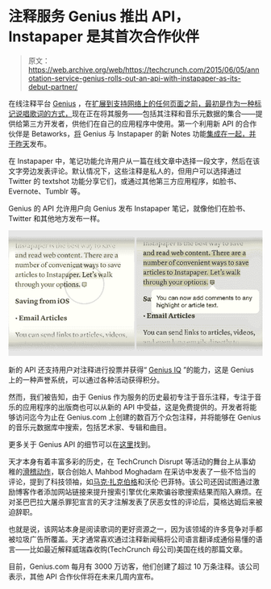 # 注释服务 Genius 推出 API，Instapaper 是其首次合作伙伴

> 原文：<https://web.archive.org/web/https://techcrunch.com/2015/06/05/annotation-service-genius-rolls-out-an-api-with-instapaper-as-its-debut-partner/>

在线注释平台 [Genius](https://web.archive.org/web/20230404085851/http://www.genius.com/) ，在[扩展到支持网络上的任何页面之前，最初是作为一种标记说唱歌词的方式，](https://web.archive.org/web/20230404085851/https://techcrunch.com/2015/04/08/annotate-this/)现在正在将其服务——包括其注释和音乐元数据的集合——提供给第三方开发者，供他们在自己的应用程序中使用。第一个利用新 API 的合作伙伴是 Betaworks，[将](https://web.archive.org/web/20230404085851/http://genius.engineering/blog/2015/6/5/introducing-the-genius-api-1) Genius 与 Instapaper 的新 Notes 功能[集成在一起，并于昨天](https://web.archive.org/web/20230404085851/https://techcrunch.com/2015/06/04/instapaper-launches-notes-to-let-users-annotate-text/#.o0tzqc:bUgs)发布。

在 Instapaper 中，笔记功能允许用户从一篇在线文章中选择一段文字，然后在该文字旁边发表评论。默认情况下，这些注释是私人的，但用户可以选择通过 Twitter 的 textshot 功能分享它们，或通过其他第三方应用程序，如脸书、Evernote、Tumblr 等。

Genius 的 API 允许用户向 Genius 发布 Instapaper 笔记，就像他们在脸书、Twitter 和其他地方发布一样。

![unnamed (1)](img/c31a5262c923ea0fdbdef2a39c65b87d.png)

新的 API 还支持用户对注释进行投票并获得“ [Genius IQ](https://web.archive.org/web/20230404085851/http://genius.com/3256227) ”的能力，这是 Genius 上的一种声誉系统，可以通过各种活动获得积分。

然而，我们被告知，由于 Genius 作为服务的历史最初专注于音乐注释，专注于音乐的应用程序的出版商也可以从新的 API 中受益，这是免费提供的。开发者将能够访问迄今为止在 Genius.com 上创建的数百万个众包注释，并将能够在 Genius 的音乐元数据库中搜索，包括艺术家、专辑和曲目。

更多关于 Genius API 的细节可以在[这里](https://web.archive.org/web/20230404085851/http://genius.com/developers)找到。

天才本身有着丰富多彩的历史，在 TechCrunch Disrupt 等活动的舞台上从事幼稚的[滑稽动作](https://web.archive.org/web/20230404085851/http://venturebeat.com/2013/05/01/rap-genius-insane/)，联合创始人 Mahbod Moghadam 在采访中发表了一些不恰当的评论，提到了科技领袖，如[马克·扎克伯格](https://web.archive.org/web/20230404085851/https://techcrunch.com/2013/05/01/rap-genius-co-founder-apologizes-to-zuck-then-says-theyll-be-bigger-than-facebook/)和沃伦·巴菲特。该公司还因试图通过激励博客作者添加网站链接来提升搜索引擎优化来欺骗谷歌搜索结果而陷入麻烦。在对圣巴巴拉大屠杀罪犯宣言的天才注解发表了厌恶女性的评论后，莫格达姆后来被迫辞职。

也就是说，该网站本身是阅读歌词的更好资源之一，因为该领域的许多竞争对手都被垃圾广告所覆盖。天才通常喜欢通过注释新闻稿将公司语言翻译成通俗易懂的语言——比如最近解释威瑞森收购(TechCrunch 母公司)美国在线的那篇文章。

目前，Genius.com 每月有 3000 万访客，他们创建了超过 10 万条注释。该公司表示，其他 API 合作伙伴将在未来几周内宣布。
